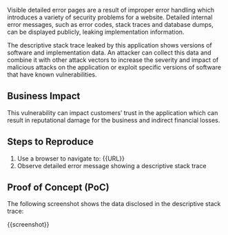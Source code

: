 Visible detailed error pages are a result of improper error handling which introduces a variety of security problems for a website. Detailed internal error messages, such as error codes, stack traces and database dumps, can be displayed publicly, leaking implementation information.

The descriptive stack trace leaked by this application shows versions of software and implementation data. An attacker can collect this data and combine it with other attack vectors to increase the severity and impact of malicious attacks on the application or exploit specific versions of software that have known vulnerabilities.

## Business Impact

This vulnerability can impact customers’ trust in the application which can result in reputational damage for the business and indirect financial losses.

## Steps to Reproduce

1. Use a browser to navigate to: {{URL}}
1. Observe detailed error message showing a descriptive stack trace

## Proof of Concept (PoC)

The following screenshot shows the data disclosed in the descriptive stack trace:

{{screenshot}}
